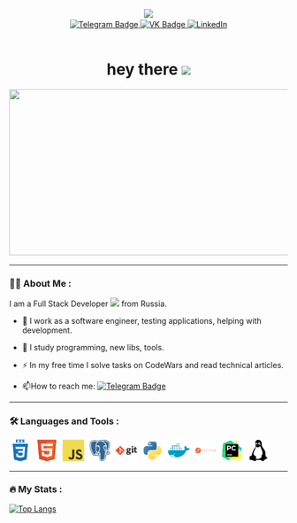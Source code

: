 
<div id="header" align="center">
  <img src="https://media.giphy.com/media/lJNoBCvQYp7nq/giphy.gif?cid=790b7611nxt7yfipw3ys89fwzyj9c3wrdkw9ak32nh94mgws&ep=v1_gifs_search&rid=giphy.gif&ct=g" width="200"/>
<div id="badges">
  <a href="https://t.me/SatorrruGojo">
    <img src="https://img.shields.io/badge/Telegram-blue?style=for-the-badge&logo=Telegram&logoColor=white" alt="Telegram Badge"/>
  </a>
  <a href="https://vk.com/sadig72">
    <img src="https://img.shields.io/badge/VK-black?style=for-the-badge&logo=twitter&logoColor=white" alt="VK Badge"/>
  </a>
    <a href="https://www.linkedin.com/in/sadig-abdullaev-a424a6342/">
    <img src="https://img.shields.io/badge/LinkedIn-blue?style=for-the-badge&logo=LinkedIn&logoColor=white" alt="LinkedIn"/>
  </a>
</div>
<img src="https://komarev.com/ghpvc/?username=SadiG34&style=flat-square&color=blue" alt=""/>

<h1>
  hey there
  <img src="https://media.giphy.com/media/hvRJCLFzcasrR4ia7z/giphy.gif" width="30px"/>
</h1>

</div>
<div align="center">
  <img src="https://media.giphy.com/media/fQZX2aoRC1Tqw/giphy.gif?cid=ecf05e474cs3qv4mfqxy0eoebwzt9md6irq8q0mxto5lmdcy&ep=v1_gifs_search&rid=giphy.gif&ct=g" width="600" height="300"/>
</div>

---

### :man_technologist: About Me :

I am a Full Stack Developer <img src="https://media.giphy.com/media/WUlplcMpOCEmTGBtBW/giphy.gif" width="30"> from Russia.

- :telescope: I work as a software engineer, testing applications, helping with development.

- :seedling: I study programming, new libs, tools.

- :zap: In my free time I solve tasks on CodeWars and read technical articles.
  
- :mailbox:How to reach me: [![Telegram Badge](https://img.shields.io/badge/-Telegram-blue?style=flat&logo=Telegram&logoColor=white)](https://t.me/SatorrruGojo)

---

### :hammer_and_wrench: Languages and Tools :

<div>
  <img src="https://github.com/devicons/devicon/blob/master/icons/css3/css3-plain-wordmark.svg" title="CSS3" alt="CSS" width="40" height="40"/>&nbsp;
  <img src="https://github.com/devicons/devicon/blob/master/icons/html5/html5-original.svg" title="HTML5" alt="HTML" width="40" height="40"/>&nbsp;
  <img src="https://github.com/devicons/devicon/blob/master/icons/javascript/javascript-original.svg" title="JavaScript" alt="JavaScript" width="40" height="40"/>&nbsp;
  <img src="https://github.com/devicons/devicon/blob/master/icons/postgresql/postgresql-plain.svg" title="PostgreSQL" alt="PostgreSQL" width="40" height="40"/>&nbsp;
  <img src="https://github.com/devicons/devicon/blob/master/icons/git/git-original-wordmark.svg" title="Git" alt="Git" width="40" height="40"/>&nbsp;
  <img src="https://github.com/devicons/devicon/blob/master/icons/python/python-original.svg" title="Python" alt="Python" width="40" height="40"/>&nbsp;
  <img src="https://github.com/devicons/devicon/blob/master/icons/docker/docker-plain.svg" title="Docker" alt="Docker" width="40" height="40"/>&nbsp;
  <img src="https://github.com/devicons/devicon/blob/master/icons/postman/postman-plain-wordmark.svg" title="Postman" alt="Postman" width="40" height="40"/>&nbsp;
  <img src="https://github.com/devicons/devicon/blob/master/icons/pycharm/pycharm-original.svg" title="PyCharm" alt="PyCharm" width="40" height="40"/>&nbsp;
  <img src="https://github.com/devicons/devicon/blob/master/icons/linux/linux-plain.svg" title="Linux" alt="Linux" width="40" height="40"/>
</div>

---

### :fire: My Stats :


[![Top Langs](https://github-readme-stats.vercel.app/api/top-langs/?username=SadiG34&layout=compact&theme=vision-friendly-dark)](https://github.com/anuraghazra/github-readme-stats)
